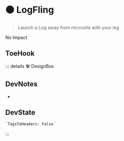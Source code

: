 
# 🟠 <moto>LogFling</moto>

> Launch a Log away from microsite with your leg

No Impact

## ToeHook

::: details 🛠 <dev>DesignBox</dev>

## DevNotes

-

## DevState

```py
`TagsToHeaders: False`
```

:::
